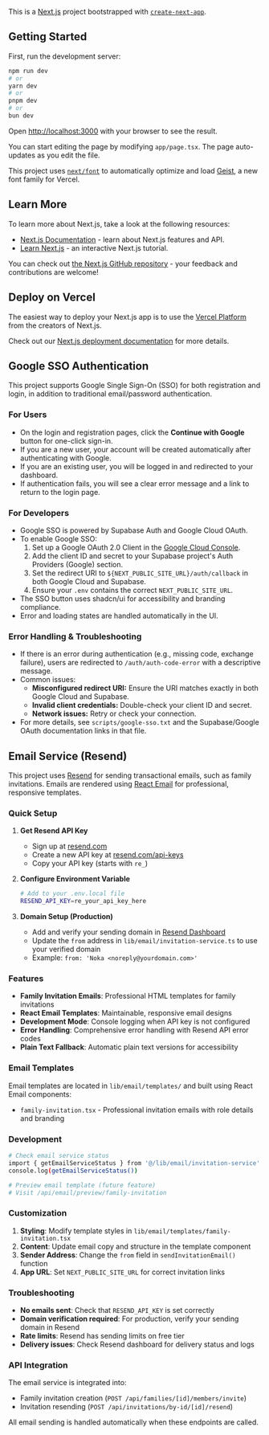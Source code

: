 This is a [Next.js](https://nextjs.org) project bootstrapped with [`create-next-app`](https://nextjs.org/docs/app/api-reference/cli/create-next-app).

## Getting Started

First, run the development server:

```bash
npm run dev
# or
yarn dev
# or
pnpm dev
# or
bun dev
```

Open [http://localhost:3000](http://localhost:3000) with your browser to see the result.

You can start editing the page by modifying `app/page.tsx`. The page auto-updates as you edit the file.

This project uses [`next/font`](https://nextjs.org/docs/app/building-your-application/optimizing/fonts) to automatically optimize and load [Geist](https://vercel.com/font), a new font family for Vercel.

## Learn More

To learn more about Next.js, take a look at the following resources:

- [Next.js Documentation](https://nextjs.org/docs) - learn about Next.js features and API.
- [Learn Next.js](https://nextjs.org/learn) - an interactive Next.js tutorial.

You can check out [the Next.js GitHub repository](https://github.com/vercel/next.js) - your feedback and contributions are welcome!

## Deploy on Vercel

The easiest way to deploy your Next.js app is to use the [Vercel Platform](https://vercel.com/new?utm_medium=default-template&filter=next.js&utm_source=create-next-app&utm_campaign=create-next-app-readme) from the creators of Next.js.

Check out our [Next.js deployment documentation](https://nextjs.org/docs/app/building-your-application/deploying) for more details.

## Google SSO Authentication

This project supports Google Single Sign-On (SSO) for both registration and login, in addition to traditional email/password authentication.

### For Users
- On the login and registration pages, click the **Continue with Google** button for one-click sign-in.
- If you are a new user, your account will be created automatically after authenticating with Google.
- If you are an existing user, you will be logged in and redirected to your dashboard.
- If authentication fails, you will see a clear error message and a link to return to the login page.

### For Developers
- Google SSO is powered by Supabase Auth and Google Cloud OAuth.
- To enable Google SSO:
  1. Set up a Google OAuth 2.0 Client in the [Google Cloud Console](https://console.cloud.google.com/apis/credentials).
  2. Add the client ID and secret to your Supabase project's Auth Providers (Google) section.
  3. Set the redirect URI to `${NEXT_PUBLIC_SITE_URL}/auth/callback` in both Google Cloud and Supabase.
  4. Ensure your `.env` contains the correct `NEXT_PUBLIC_SITE_URL`.
- The SSO button uses shadcn/ui for accessibility and branding compliance.
- Error and loading states are handled automatically in the UI.

### Error Handling & Troubleshooting
- If there is an error during authentication (e.g., missing code, exchange failure), users are redirected to `/auth/auth-code-error` with a descriptive message.
- Common issues:
  - **Misconfigured redirect URI:** Ensure the URI matches exactly in both Google Cloud and Supabase.
  - **Invalid client credentials:** Double-check your client ID and secret.
  - **Network issues:** Retry or check your connection.
- For more details, see `scripts/google-sso.txt` and the Supabase/Google OAuth documentation links in that file.

## Email Service (Resend)

This project uses [Resend](https://resend.com) for sending transactional emails, such as family invitations. Emails are rendered using [React Email](https://react.email) for professional, responsive templates.

### Quick Setup

1. **Get Resend API Key**
   - Sign up at [resend.com](https://resend.com)
   - Create a new API key at [resend.com/api-keys](https://resend.com/api-keys)
   - Copy your API key (starts with `re_`)

2. **Configure Environment Variable**
   ```bash
   # Add to your .env.local file
   RESEND_API_KEY=re_your_api_key_here
   ```

3. **Domain Setup (Production)**
   - Add and verify your sending domain in [Resend Dashboard](https://resend.com/domains)
   - Update the `from` address in `lib/email/invitation-service.ts` to use your verified domain
   - Example: `from: 'Noka <noreply@yourdomain.com>'`

### Features

- **Family Invitation Emails**: Professional HTML templates for family invitations
- **React Email Templates**: Maintainable, responsive email designs
- **Development Mode**: Console logging when API key is not configured
- **Error Handling**: Comprehensive error handling with Resend API error codes
- **Plain Text Fallback**: Automatic plain text versions for accessibility

### Email Templates

Email templates are located in `lib/email/templates/` and built using React Email components:

- `family-invitation.tsx` - Professional invitation emails with role details and branding

### Development

```bash
# Check email service status
import { getEmailServiceStatus } from '@/lib/email/invitation-service'
console.log(getEmailServiceStatus())

# Preview email template (future feature)
# Visit /api/email/preview/family-invitation
```

### Customization

1. **Styling**: Modify template styles in `lib/email/templates/family-invitation.tsx`
2. **Content**: Update email copy and structure in the template component
3. **Sender Address**: Change the `from` field in `sendInvitationEmail()` function
4. **App URL**: Set `NEXT_PUBLIC_SITE_URL` for correct invitation links

### Troubleshooting

- **No emails sent**: Check that `RESEND_API_KEY` is set correctly
- **Domain verification required**: For production, verify your sending domain in Resend
- **Rate limits**: Resend has sending limits on free tier
- **Delivery issues**: Check Resend dashboard for delivery status and logs

### API Integration

The email service is integrated into:
- Family invitation creation (`POST /api/families/[id]/members/invite`)
- Invitation resending (`POST /api/invitations/by-id/[id]/resend`)

All email sending is handled automatically when these endpoints are called.
